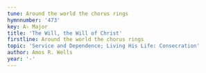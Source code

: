 ```yaml
---
tune: Around the world the chorus rings
hymnnumber: '473'
key: A♭ Major
title: 'The Will, the Will of Christ'
firstline: Around the world the chorus rings
topic: 'Service and Dependence; Living His Life: Consecration'
author: Amos R. Wells
year: '-'
---
```

